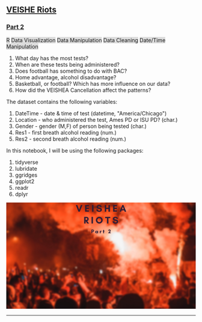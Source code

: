 ## [VEISHE Riots](https://github.com/AminAlAit/VEISHEA-riots-2/blob/main/notebook.ipynb)
### [Part 2](https://github.com/AminAlAit/VEISHEA-riots-2/blob/main/notebook.ipynb)
<span style="background-color: #DCDCDC">R</span> 
<span style="background-color: #DCDCDC">Data Visualization</span> 
<span style="background-color: #DCDCDC">Data Manipulation</span> 
<span style="background-color: #DCDCDC">Data Cleaning</span> 
<span style="background-color: #DCDCDC">Date/Time Manipulation</span> 

1.    What day has the most tests?
2.    When are these tests being administered?
3.    Does football has something to do with BAC?
4.    Home advantage, alcohol disadvantage?
5.    Basketball, or football? Which has more influence on our data?
6.    How did the VEISHEA Cancellation affect the patterns?

The dataset contains the following variables: 
1.    DateTime - date & time of test (datetime, "America/Chicago")
2.    Location - who administered the test, Ames PD or ISU PD? (char.)
3.    Gender - gender (M,F) of person being tested (char.)
4.    Res1 - first breath alcohol reading (num.)
5.    Res2 - second breath alcohol reading (num.)

In this notebook, I will be using the following packages: 
1.    tidyverse
2.    lubridate
3.    ggridges
4.    ggplot2
5.    readr
6.    dplyr

![](/images/veishea_riots_2.png)

________________________
